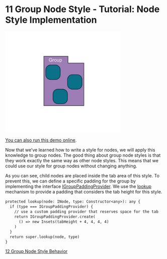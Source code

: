 <!--
 //////////////////////////////////////////////////////////////////////////////
 // @license
 // This file is part of yFiles for HTML.
 // Use is subject to license terms.
 //
 // Copyright (c) by yWorks GmbH, Vor dem Kreuzberg 28,
 // 72070 Tuebingen, Germany. All rights reserved.
 //
 //////////////////////////////////////////////////////////////////////////////
-->
# 11 Group Node Style - Tutorial: Node Style Implementation

<img src="../../../doc/demo-thumbnails/tutorial-style-implementation-node-group-node-style.webp" alt="demo-thumbnail" height="320"/>

[You can also run this demo online](https://www.yworks.com/demos/tutorial-style-implementation-node/11-group-node-style/).

Now that we’ve learned how to write a style for nodes, we will apply this knowledge to group nodes. The good thing about group node styles is that they work exactly the same way as other node styles. This means that we could use our style for group nodes without changing anything.

As you can see, child nodes are placed inside the tab area of this style. To prevent this, we can define a specific padding for the group by implementing the interface [IGroupPaddingProvider](https://docs.yworks.com/yfileshtml/#/api/IGroupPaddingProvider). We use the [lookup](https://docs.yworks.com/yfileshtml/#/dguide/customizing_concepts_lookup) mechanism to provide a padding that considers the tab height for this style.

```
protected lookup(node: INode, type: Constructor<any>): any {
  if (type === IGroupPaddingProvider) {
    // use a custom padding provider that reserves space for the tab
    return IGroupPaddingProvider.create(
      () => new Insets(tabHeight + 4, 4, 4, 4)
    )
  }
  return super.lookup(node, type)
}
```

[12 Group Node Style Behavior](../../tutorial-style-implementation-node/12-group-node-style-behavior/)
